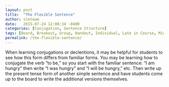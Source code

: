 ```yaml
---
layout: post
title:  "The Flexible Sentence"
author: sleteam
date:   2015-07-24 12:00:34 -0400
categories: [Conjugation, Sentence Structure]
tags: [Board, Breakout, Group, Handout, Individual, Late in Course, Midway, Paper, Review, Works for Tutoring]
permalink: /the-flexible-sentence/
---
```

When learning conjugations or declentions, it may be helpful for students to see how this form differs from familiar forms. You may be learning how to conjugate the verb “to be,” so you start with the familiar sentence: “I am hungry” then write “I was hungry” and “I will be hungry,” etc. Then write up the present tense form of another simple sentence and have students come up to the board to write the additional versions themselves.